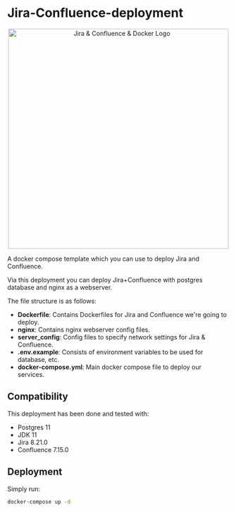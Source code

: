 # Jira-Confluence-deployment

<p align="center" style="margin-bottom: 0px !important;">
  <img width="500" src="https://raw.githubusercontent.com/arman-shafiei/page/main/Logos/jira_confluence_docker.png" alt="Jira & Confluence & Docker Logo" align="center">
</p>

A docker compose template which you can use to deploy Jira and Confluence.

Via this deployment you can deploy Jira+Confluence with postgres database and nginx as a webserver.

The file structure is as follows:

- **Dockerfile**: Contains Dockerfiles for Jira and Confluence we're going to deploy.
- **nginx**: Contains nginx webserver config files.
- **server_config**: Config files to specify network settings for Jira & Confluence.
- **.env.example**: Consists of environment variables to be used for database, etc.
- **docker-compose.yml**: Main docker compose file to deploy our services.

## Compatibility

This deployment has been done and tested with:

- Postgres 11
- JDK 11
- Jira 8.21.0
- Confluence 7.15.0

## Deployment

Simply run:
```bash
docker-compose up -d
```
